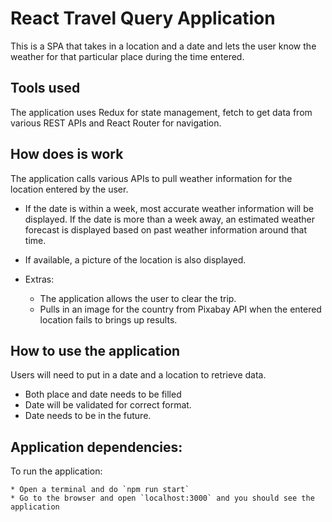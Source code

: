 # React Travel Query Application 

This is a SPA that takes in a location and a date and lets the user know the weather for that particular place during the time entered.

## Tools used

The application uses Redux for state management, fetch to get data from various REST APIs and React Router for navigation.

## How does is work

The application calls various APIs to pull weather information for the location entered by the user. 

- If the date is within a week, most accurate weather information will be displayed. If the date is more than a week away, an estimated weather forecast is displayed based on past weather information around that time.

- If available, a picture of the location is also displayed.

- Extras:
  * The application allows the user to clear the trip.
  * Pulls in an image for the country from Pixabay API when the entered location fails to brings up results. 

## How to use the application

Users will need to put in a date and a location to retrieve data. 

* Both place and date needs to be filled
* Date will be validated for correct format.
* Date needs to be in the future.

## Application dependencies:

  To run the application:

    * Open a terminal and do `npm run start`
    * Go to the browser and open `localhost:3000` and you should see the application